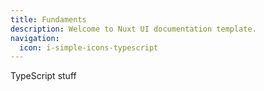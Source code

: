 ```yaml
---
title: Fundaments
description: Welcome to Nuxt UI documentation template.
navigation:
  icon: i-simple-icons-typescript
---
```



TypeScript stuff